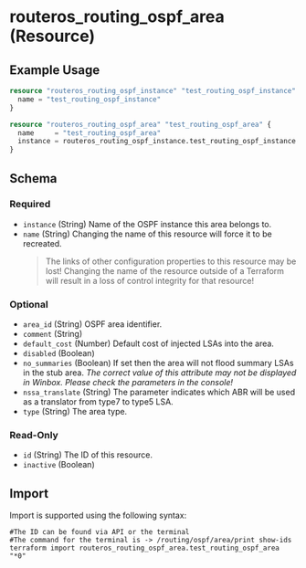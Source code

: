 # routeros_routing_ospf_area (Resource)


## Example Usage
```terraform
resource "routeros_routing_ospf_instance" "test_routing_ospf_instance" {
  name = "test_routing_ospf_instance"
}

resource "routeros_routing_ospf_area" "test_routing_ospf_area" {
  name     = "test_routing_ospf_area"
  instance = routeros_routing_ospf_instance.test_routing_ospf_instance.name
}
```

<!-- schema generated by tfplugindocs -->
## Schema

### Required

- `instance` (String) Name of the OSPF instance this area belongs to.
- `name` (String) Changing the name of this resource will force it to be recreated.
	> The links of other configuration properties to this resource may be lost!
	> Changing the name of the resource outside of a Terraform will result in a loss of control integrity for that resource!

### Optional

- `area_id` (String) OSPF area identifier.
- `comment` (String)
- `default_cost` (Number) Default cost of injected LSAs into the area.
- `disabled` (Boolean)
- `no_summaries` (Boolean) If set then the area will not flood summary LSAs in the stub area. <em>The correct value of this attribute may not be displayed in Winbox. Please check the parameters in the console!</em>
- `nssa_translate` (String) The parameter indicates which ABR will be used as a translator from type7 to type5 LSA.
- `type` (String) The area type.

### Read-Only

- `id` (String) The ID of this resource.
- `inactive` (Boolean)

## Import
Import is supported using the following syntax:
```shell
#The ID can be found via API or the terminal
#The command for the terminal is -> /routing/ospf/area/print show-ids
terraform import routeros_routing_ospf_area.test_routing_ospf_area "*0"
```
